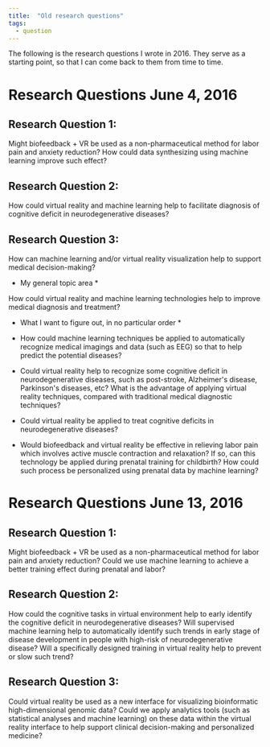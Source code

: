 ```yaml
---
title:  "Old research questions"
tags:
  - question
---
```



The following is the research questions I wrote in 2016. They serve as a starting point, so that I can come back to them from time to time. 

# Research Questions June 4, 2016 

## Research Question 1:

Might biofeedback + VR be used as a non-pharmaceutical method for labor pain and anxiety reduction? How could data synthesizing using machine learning improve such effect?

## Research Question 2: 

How could virtual reality and machine learning help to facilitate diagnosis of cognitive deficit in neurodegenerative diseases?

## Research Question 3: 

How can machine learning and/or virtual reality visualization help to support medical decision-making?

* My general topic area *

How could virtual reality and machine learning technologies help to improve medical diagnosis and treatment?

* What I want to figure out, in no particular order *

- How could machine learning techniques be applied to automatically recognize medical imagings and data (such as EEG) so that to help predict the potential diseases?

- Could virtual reality help to recognize some cognitive deficit in neurodegenerative diseases, such as post-stroke, Alzheimer's disease, Parkinson's diseases, etc? What is the advantage of applying virtual reality techniques, compared with traditional medical diagnostic techniques?

- Could virtual reality be applied to treat cognitive deficits in neurodegenerative diseases? 

- Would biofeedback and virtual reality be effective in relieving labor pain which involves active muscle contraction and relaxation? If so, can this technology be applied during prenatal training for childbirth? How could such process be personalized using prenatal data by machine learning?



# Research Questions June 13, 2016

## Research Question 1: 

Might biofeedback + VR be used as a non-pharmaceutical method for labor pain and anxiety reduction? Could we use machine learning to achieve a better training effect during prenatal and labor?

## Research Question 2: 

How could the cognitive tasks in virtual environment help to early identify the cognitive deficit in neurodegenerative diseases? Will supervised machine learning help to automatically identify such trends in early stage of disease development in people with high-risk of neurodegenerative disease? Will a specifically designed training in virtual reality help to prevent or slow such trend?

## Research Question 3: 

Could virtual reality be used as a new interface for visualizing bioinformatic high-dimensional genomic data? Could we apply analytics tools (such as statistical analyses and machine learning) on these data within the virtual reality interface to help support clinical decision-making and personalized medicine?

